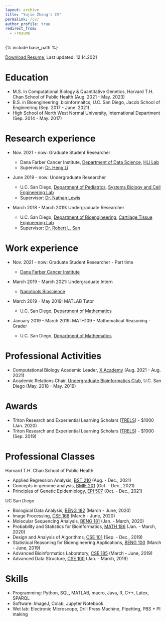 ```yaml
---
layout: archive
title: "Yujie Zhang's CV"
permalink: /cv/
author_profile: true
redirect_from:
  - /resume
---
```


{% include base_path %}

<a href="https://github.com/yuz682/yuz682.github.io/raw/master/files/YujieZhangResume_12132021.pdf" download>Download Resume</a>, Last updated: 12.14.2021

Education
======
* M.S. in Computational Biology & Quantitative Genetics, Harvard T.H. Chan School of Public Health (Aug. 2021 - May. 2023)
* B.S. in Bioengineering: bioinformaitcs, U.C. San Diego, Jacob School of Engineering (Sep. 2017 - June. 2021)
* High School of North West Normal University, International Department (Sep. 2014 - May. 2017)

Research experience
======
* Nov. 2021 - now: Graduate Student Researcher
  * Dana Farber Cancer Institute, [Department of Data Science](https://ds.dfci.harvard.edu/), [HLi Lab](https://hlilab.github.io/)
  * Supervisor: [Dr. Heng Li](https://www.dana-farber.org/find-a-doctor/heng-li/)

* June 2019 - now: Undergraduate Researcher
  * U.C. San Diego, [Department of Pediatrics](https://medschool.ucsd.edu/som/pediatrics/Pages/default.aspx), [Systems Biology and Cell Engineering Lab](http://lewislab.ucsd.edu)
  * Supervisor: [Dr. Nathan Lewis](https://profiles.ucsd.edu/nathan.lewis)
  
* March 2018 - March 2019: Undergraduate Researcher
  * U.C. San Diego, [Department of Bioengineering](http://be.ucsd.edu), [Cartilage Tissue Engineering Lab](https://sites.google.com/a/eng.ucsd.edu/cte/home/)
  * Supervisor: [Dr. Robert L. Sah](https://iem.ucsd.edu/people/profiles/robert-sah.html)

Work experience
======
* Nov. 2021 - now: Graduate Student Researcher - Part time
  * [Dana Farber Cancer Institute](https://www.dana-farber.org/)

* March 2019 - March 2021: Undergraduate Intern
  * [Nanotools Bioscience](https://www.nanotoolsbio.com)

* March 2019 - May 2019: MATLAB Tutor
  * U.C. San Diego, [Department of Mathematics](https://math.ucsd.edu)
  
* January 2019 - March 2019: MATH109 - Mathematical Reasoning - Grader
  * U.C. San Diego, [Department of Mathematics](https://math.ucsd.edu)

Professional Activities
======
* Computational Biology Academic Leader, [X Academy](https://xacademy.cc/) (Aug. 2021 - Aug. 2021)
* Academic Relations Chair, [Undergraduate Bioinformatics Club](https://ubicucsd.github.io), U.C. San Diego (May. 2018 - May. 2019)

Awards
======

* Triton Research and Experiential Learning Scholars ([TRELS](https://ubicucsd.github.io)) - $1000 (Jan. 2020)
* Triton Research and Experiential Learning Scholars ([TRELS](https://ubicucsd.github.io)) - $1000 (Sep. 2019)

Professional Classes
======
Harvard T.H. Chan School of Public Health
* Applied Regression Analysis, [BST 210](https://www.coursicle.com/harvard/courses/BST/210/) (Aug. - Dec., 2021)
* Concepts in genome analysis, [BMIF 201](https://www.coursicle.com/harvard/courses/BMIF/201/) (Oct. - Dec., 2021)
* Principles of Genetic Epidemiology, [EPI 507](https://www.coursicle.com/harvard/courses/EPI/507/) (Oct. - Dec., 2021)

UC San Diego
* Biological Data Analysis, [BENG 182](https://www.ucsd.edu/catalog/courses/BENG.html) (March - June, 2020)
* Image Processing, [CSE 166](https://www.ucsd.edu/catalog/courses/CSE.html) (March - June, 2020)
* Molecular Sequencing Analysis, [BENG 181](https://www.ucsd.edu/catalog/courses/BENG.html) (Jan. - March, 2020)
* Probability and Statistics for Bioinformatics, [MATH 186](https://www.ucsd.edu/catalog/courses/MATH.html) (Jan. - March, 2020)
* Design and Analysis of Algorithms, [CSE 101](https://www.ucsd.edu/catalog/courses/CSE.html) (Sep. - Dec., 2019)
* Statistical Reasoning for Bioengineering Applications, [BENG 100](https://www.ucsd.edu/catalog/courses/BENG.html) (March - June, 2019)
* Advanced Bioinformatics Laboratory, [CSE 185](https://www.ucsd.edu/catalog/courses/CSE.html) (March - June, 2019)
* Advanced Data Structure, [CSE 100](https://www.ucsd.edu/catalog/courses/CSE.html) (Jan. - March, 2019)

Skills
======
* Programming: Python, SQL, MATLAB, macro, Java, R, C++, Latex, SPARQL
* Software: ImageJ, Colab, Jupyter Notebook
* Wet lab: Electronic Microscope, Drill Press Machine, Pipetting, PBS + PI making
